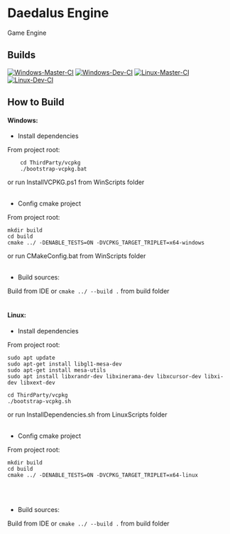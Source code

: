 # Daedalus Engine
Game Engine


## Builds

[![Windows-Master-CI](https://github.com/prostomaxym/daedalus_engine/actions/workflows/Windows-Master-CI.yml/badge.svg?branch=master)](https://github.com/prostomaxym/daedalus_engine/actions/workflows/Windows-Master-CI.yml)
[![Windows-Dev-CI](https://github.com/prostomaxym/daedalus_engine/actions/workflows/Windows-Dev-CI.yml/badge.svg)](https://github.com/prostomaxym/daedalus_engine/actions/workflows/Windows-Dev-CI.yml)
[![Linux-Master-CI](https://github.com/prostomaxym/daedalus_engine/actions/workflows/Linux-Master-CI.yml/badge.svg?branch=master)](https://github.com/prostomaxym/daedalus_engine/actions/workflows/Linux-Master-CI.yml)
[![Linux-Dev-CI](https://github.com/prostomaxym/daedalus_engine/actions/workflows/Linux-Dev-CI.yml/badge.svg)](https://github.com/prostomaxym/daedalus_engine/actions/workflows/Linux-Dev-CI.yml)


## How to Build

#### Windows:
- Install dependencies

From project root:
````console
    cd ThirdParty/vcpkg
    ./bootstrap-vcpkg.bat
````
or run InstallVCPKG.ps1 from WinScripts folder
<br>
<br>

- Config cmake project

From project root:
````console
mkdir build
cd build
cmake ../ -DENABLE_TESTS=ON -DVCPKG_TARGET_TRIPLET=x64-windows
````
or run CMakeConfig.bat from WinScripts folder
<br>
<br>

- Build sources:

Build from IDE or `cmake ../ --build .` from build folder
<br>
<br>

#### Linux:
- Install dependencies

From project root:
````console
sudo apt update
sudo apt-get install libgl1-mesa-dev
sudo apt-get install mesa-utils
sudo apt install libxrandr-dev libxinerama-dev libxcursor-dev libxi-dev libxext-dev

cd ThirdParty/vcpkg
./bootstrap-vcpkg.sh
````
or run InstallDependencies.sh from LinuxScripts folder
<br>
<br>

- Config cmake project

From project root:
````console
mkdir build
cd build
cmake ../ -DENABLE_TESTS=ON -DVCPKG_TARGET_TRIPLET=x64-linux
````
<br>
<br>

- Build sources:

Build from IDE or `cmake ../ --build .` from build folder
<br>
<br>
